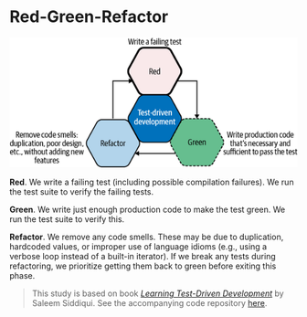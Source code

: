 # Red-Green-Refactor

![ltdd_0101](ltdd_0101.png)

**Red**. We write a failing test (including possible compilation failures). We run the test suite to verify the failing tests.

**Green**. We write just enough production code to make the test green. We run the test suite to verify this.

**Refactor**. We remove any code smells. These may be due to duplication, hardcoded values, or improper use of language idioms (e.g., using a verbose loop instead of a built-in iterator). If we break any tests during refactoring, we prioritize getting them back to green before exiting this phase.

> This study is based on book [*Learning Test-Driven Development*](https://learning.oreilly.com/library/view/learning-test-driven-development/9781098106461/) by Saleem Siddiqui. See the accompanying code repository [here](https://github.com/saleem/tdd-book-code).

